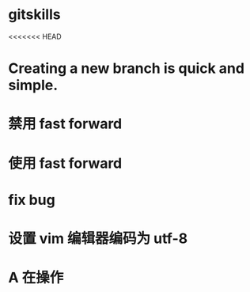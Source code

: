 # gitskills
<<<<<<< HEAD
# Creating a new branch is quick and simple.
# 禁用 fast forward
# 使用 fast forward
# fix bug
# 设置 vim 编辑器编码为 utf-8
# A 在操作
